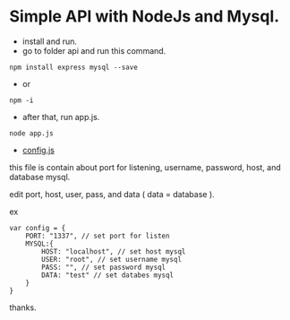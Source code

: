# Simple API with NodeJs and Mysql.

* install and run.
* go to folder api and run this command.
```
npm install express mysql --save
```
* or 
```
npm -i
```
* after that, run app.js.
```
node app.js
```

* [config.js](config.js)

this file is contain about port for listening, username, password, host, and database mysql.

edit port, host, user, pass, and data ( data = database ).

ex 
```
var config = {
	PORT: "1337", // set port for listen
	MYSQL:{
		HOST: "localhost", // set host mysql
		USER: "root", // set username mysql
		PASS: "", // set password mysql
		DATA: "test" // set databes mysql
	}
}
```

thanks.
